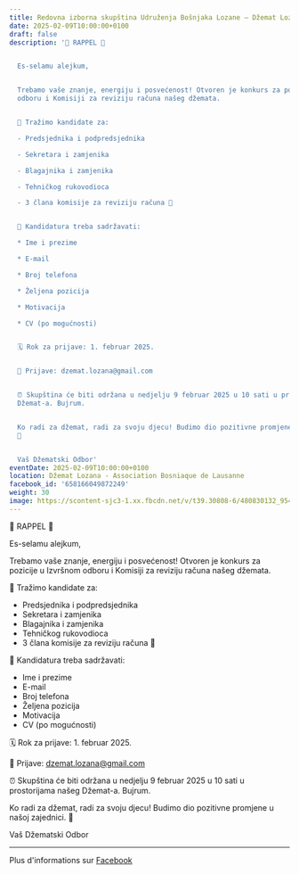 ```yaml
---
title: Redovna izborna skupština Udruženja Bošnjaka Lozane – Džemat Lozana
date: 2025-02-09T10:00:00+0100
draft: false
description: '🔔 RAPPEL 🔔


  Es-selamu alejkum,


  Trebamo vaše znanje, energiju i posvećenost! Otvoren je konkurs za pozicije u Izvršnom
  odboru i Komisiji za reviziju računa našeg džemata.


  🎯 Tražimo kandidate za:

  - Predsjednika i podpredsjednika

  - Sekretara i zamjenika

  - Blagajnika i zamjenika

  - Tehničkog rukovodioca

  - 3 člana komisije za reviziju računa 💸


  📝 Kandidatura treba sadržavati:

  * Ime i prezime

  * E-mail

  * Broj telefona

  * Željena pozicija

  * Motivacija

  * CV (po mogućnosti)


  🗓️ Rok za prijave: 1. februar 2025.


  📧 Prijave: dzemat.lozana@gmail.com


  ⏰ Skupština će biti održana u nedjelju 9 februar 2025 u 10 sati u prostorijama našeg
  Džemat-a. Bujrum.


  Ko radi za džemat, radi za svoju djecu! Budimo dio pozitivne promjene u našoj zajednici.
  💚


  Vaš Džematski Odbor'
eventDate: 2025-02-09T10:00:00+0100
location: Džemat Lozana - Association Bosniaque de Lausanne
facebook_id: '658166049872249'
weight: 30
image: https://scontent-sjc3-1.xx.fbcdn.net/v/t39.30808-6/480830132_954423803484886_7743822091948684736_n.jpg?_nc_cat=111&ccb=1-7&_nc_sid=9e60e4&_nc_ohc=HZfToniU6SkQ7kNvwEDboOY&_nc_oc=AdmB7E7kc5ygupFo5W7AWZFyE5U050i59T5ksEy7UQVLHNS45q6VKaMZUiEGCg5YjVM&_nc_zt=23&_nc_ht=scontent-sjc3-1.xx&edm=ABTKTjYEAAAA&_nc_gid=F07lv4F2-e9nNUF5nepstw&oh=00_AfO3MF3pTpzjW1edX0jKkM8nSy-Bz2NtnX-gwxtCap2TeQ&oe=685961C3
---
```


🔔 RAPPEL 🔔

Es-selamu alejkum,

Trebamo vaše znanje, energiju i posvećenost! Otvoren je konkurs za pozicije u Izvršnom odboru i Komisiji za reviziju računa našeg džemata.

🎯 Tražimo kandidate za:
- Predsjednika i podpredsjednika
- Sekretara i zamjenika
- Blagajnika i zamjenika
- Tehničkog rukovodioca
- 3 člana komisije za reviziju računa 💸

📝 Kandidatura treba sadržavati:
* Ime i prezime
* E-mail
* Broj telefona
* Željena pozicija
* Motivacija
* CV (po mogućnosti)

🗓️ Rok za prijave: 1. februar 2025.

📧 Prijave: dzemat.lozana@gmail.com

⏰ Skupština će biti održana u nedjelju 9 februar 2025 u 10 sati u prostorijama našeg Džemat-a. Bujrum.

Ko radi za džemat, radi za svoju djecu! Budimo dio pozitivne promjene u našoj zajednici. 💚

Vaš Džematski Odbor

---

Plus d'informations sur [Facebook](https://facebook.com/events/658166049872249)